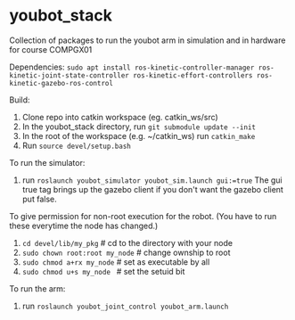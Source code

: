 # youbot_stack
Collection of packages to run the youbot arm in simulation and in hardware for course COMPGX01


Dependencies:
`sudo apt install ros-kinetic-controller-manager ros-kinetic-joint-state-controller ros-kinetic-effort-controllers ros-kinetic-gazebo-ros-control`

Build:
1. Clone repo into catkin workspace (eg. catkin_ws/src)
2. In the youbot_stack directory, run `git submodule update --init`
3. In the root of the workspace (e.g. ~/catkin_ws) run `catkin_make`
4. Run `source devel/setup.bash`

To run the simulator:
1. run `roslaunch youbot_simulator youbot_sim.launch gui:=true`
The gui true tag brings up the gazebo client if you don't want the gazebo client put false.

To  give permission for non-root execution for the robot. (You have to run these everytime the node has changed.)
1. `cd devel/lib/my_pkg`     # cd to the directory with your node
2. `sudo chown root:root my_node` # change ownship to root
3. `sudo chmod a+rx my_node`      # set as executable by all
4. `sudo chmod u+s my_node `      # set the setuid bit

To run the arm:
1. run `roslaunch youbot_joint_control youbot_arm.launch`
